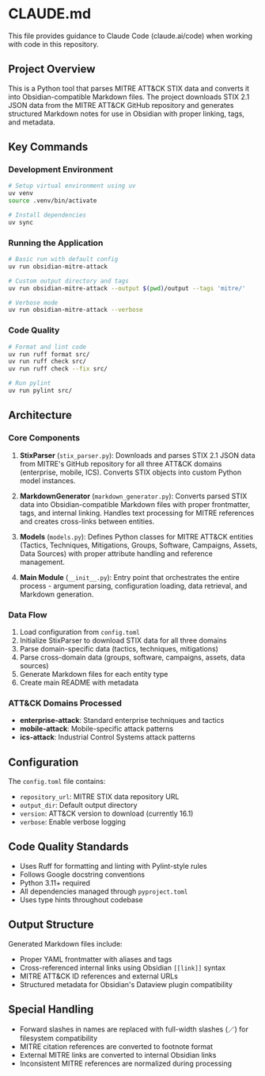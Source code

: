 # CLAUDE.md

This file provides guidance to Claude Code (claude.ai/code) when working with code in this repository.

## Project Overview

This is a Python tool that parses MITRE ATT&CK STIX data and converts it into Obsidian-compatible Markdown files. The project downloads STIX 2.1 JSON data from the MITRE ATT&CK GitHub repository and generates structured Markdown notes for use in Obsidian with proper linking, tags, and metadata.

## Key Commands

### Development Environment
```bash
# Setup virtual environment using uv
uv venv
source .venv/bin/activate

# Install dependencies
uv sync
```

### Running the Application
```bash
# Basic run with default config
uv run obsidian-mitre-attack

# Custom output directory and tags
uv run obsidian-mitre-attack --output $(pwd)/output --tags 'mitre/'

# Verbose mode
uv run obsidian-mitre-attack --verbose
```

### Code Quality
```bash
# Format and lint code
uv run ruff format src/
uv run ruff check src/
uv run ruff check --fix src/

# Run pylint
uv run pylint src/
```

## Architecture

### Core Components

1. **StixParser** (`stix_parser.py`): Downloads and parses STIX 2.1 JSON data from MITRE's GitHub repository for all three ATT&CK domains (enterprise, mobile, ICS). Converts STIX objects into custom Python model instances.

2. **MarkdownGenerator** (`markdown_generator.py`): Converts parsed STIX data into Obsidian-compatible Markdown files with proper frontmatter, tags, and internal linking. Handles text processing for MITRE references and creates cross-links between entities.

3. **Models** (`models.py`): Defines Python classes for MITRE ATT&CK entities (Tactics, Techniques, Mitigations, Groups, Software, Campaigns, Assets, Data Sources) with proper attribute handling and reference management.

4. **Main Module** (`__init__.py`): Entry point that orchestrates the entire process - argument parsing, configuration loading, data retrieval, and Markdown generation.

### Data Flow

1. Load configuration from `config.toml`
2. Initialize StixParser to download STIX data for all three domains
3. Parse domain-specific data (tactics, techniques, mitigations)
4. Parse cross-domain data (groups, software, campaigns, assets, data sources)
5. Generate Markdown files for each entity type
6. Create main README with metadata

### ATT&CK Domains Processed

- **enterprise-attack**: Standard enterprise techniques and tactics
- **mobile-attack**: Mobile-specific attack patterns
- **ics-attack**: Industrial Control Systems attack patterns

## Configuration

The `config.toml` file contains:
- `repository_url`: MITRE STIX data repository URL
- `output_dir`: Default output directory
- `version`: ATT&CK version to download (currently 16.1)
- `verbose`: Enable verbose logging

## Code Quality Standards

- Uses Ruff for formatting and linting with Pylint-style rules
- Follows Google docstring conventions
- Python 3.11+ required
- All dependencies managed through `pyproject.toml`
- Uses type hints throughout codebase

## Output Structure

Generated Markdown files include:
- Proper YAML frontmatter with aliases and tags
- Cross-referenced internal links using Obsidian `[[link]]` syntax
- MITRE ATT&CK ID references and external URLs
- Structured metadata for Obsidian's Dataview plugin compatibility

## Special Handling

- Forward slashes in names are replaced with full-width slashes (／) for filesystem compatibility
- MITRE citation references are converted to footnote format
- External MITRE links are converted to internal Obsidian links
- Inconsistent MITRE references are normalized during processing
